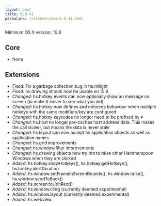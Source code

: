 ```yaml
---
layout: post
title: 0.9.41
permalink: /releasenotes/0.9.41.html
---
```


Minimum OS X version: 10.8

## Core
 * None

## Extensions
 * *Fixed*: Fix a garbage collection bug in hs.milight
 * *Fixed*: hs.drawing should now be usable on 10.8
 * *Changed*: hs.hotkey events can now optionally show an message on screen (to make it easier to see what you did)
 * *Changed*: hs.hotkey now defines and enforces behaviour when multiple hotkeys with the same modifiers/key are configured
 * *Changed*: hs.hotkey keycodes no longer need to be prefixed by `#`
 * *Changed*: hs.host no longer pre-caches host address data. This makes the call slower, but means the data is never stale
 * *Changed*: hs.layout can now accept hs.application objects as well as application names
 * *Changed*: hs.grid improvements
 * *Changed*: hs.window.filter improvements
 * *Changed*: hs.drawing objects now try not to raise other Hammerspoon Windows when they are clicked
 * *Added*: hs.hotkey.showHotkeys(), hs.hotkey.getHotkeys(), hs.hotkey.alertDuration
 * *Added*: hs.window:setFrameInScreenBounds(), hs.window:raise(), hs.window:sendToBack()
 * *Added*: hs.screen:toUnitRect()
 * *Added*: hs.window.tiling (currently deemed experimental)
 * *Added*: hs.window.layout (currently deemed experimental)
 * *Added*: hs.webview
